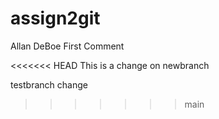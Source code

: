 # assign2git
Allan DeBoe
First Comment

<<<<<<< HEAD
This is a change on newbranch

testbranch change
>>>>>>> main
